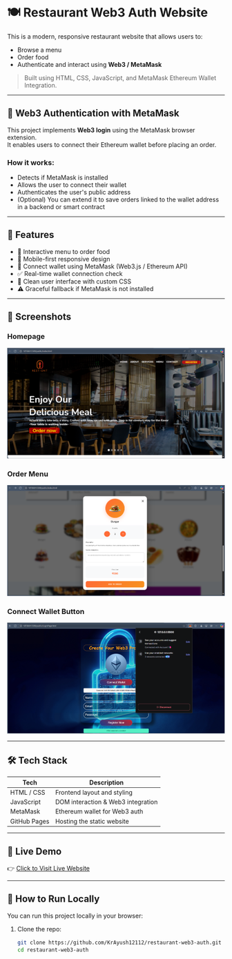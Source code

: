 # 🍽️ Restaurant Web3 Auth Website

This is a modern, responsive restaurant website that allows users to:

- Browse a menu
- Order food
- Authenticate and interact using **Web3 / MetaMask**

> Built using HTML, CSS, JavaScript, and MetaMask Ethereum Wallet Integration.

---

## 🔐 Web3 Authentication with MetaMask

This project implements **Web3 login** using the MetaMask browser extension.  
It enables users to connect their Ethereum wallet before placing an order.

### How it works:

- Detects if MetaMask is installed
- Allows the user to connect their wallet
- Authenticates the user's public address
- (Optional) You can extend it to save orders linked to the wallet address in a backend or smart contract

---

## 🧩 Features

- 🍕 Interactive menu to order food
- 📱 Mobile-first responsive design
- 🔐 Connect wallet using MetaMask (Web3.js / Ethereum API)
- ✅ Real-time wallet connection check
- 🎨 Clean user interface with custom CSS
- ⚠️ Graceful fallback if MetaMask is not installed

---

## 📸 Screenshots

### Homepage  
![Homepage](Screenshots/homepage.png)

### Order Menu 
![Order menu](Screenshots/OrderCount.png)

### Connect Wallet Button  
![Connect Wallet](Screenshots/WalletConnected.png)


---

## 🛠️ Tech Stack

| Tech        | Description                        |
|-------------|------------------------------------|
| HTML / CSS  | Frontend layout and styling        |
| JavaScript  | DOM interaction & Web3 integration |
| MetaMask    | Ethereum wallet for Web3 auth      |
| GitHub Pages| Hosting the static website         |

---

## 🚀 Live Demo

👉 [Click to Visit Live Website](https://krayush12112.github.io/restaurant-web3-auth/)

---

## 🧪 How to Run Locally

You can run this project locally in your browser:

1. Clone the repo:
   ```bash
   git clone https://github.com/KrAyush12112/restaurant-web3-auth.git
   cd restaurant-web3-auth
